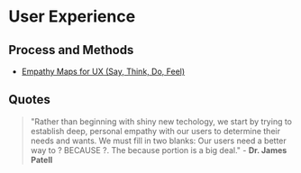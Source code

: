 # User Experience

## Process and Methods

* [Empathy Maps for UX (Say, Think, Do, Feel)](http://www.tadpull.com/usability-tools/how-to-use-empathy-map-for-user-experience-mapping)

## Quotes

> "Rather than beginning with shiny new techology, we start by trying to establish deep, personal empathy with our users to determine their needs and wants. We must fill in two blanks: Our users need a better way to ? BECAUSE ?. The because portion is a big deal." - **Dr. James Patell**




